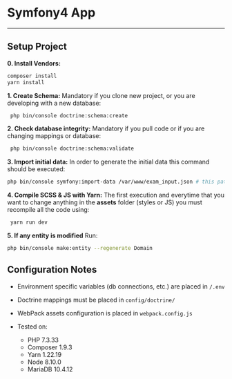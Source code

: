 # Symfony4 App #
------------------

## Setup Project ##

**0. Install Vendors:** 

```bash
composer install
yarn install
```


**1. Create Schema:** Mandatory if you clone new project, or you are developing with a new database:

```bash
 php bin/console doctrine:schema:create
```

**2. Check database integrity:** Mandatory if you pull code or if you are changing mappings or database: 

```bash
 php bin/console doctrine:schema:validate
```

**3. Import initial data:** In order to generate the initial data this command should be executed:

```bash
php bin/console symfony:import-data /var/www/exam_input.json # this path corresponds to docker container path 

```

**4. Compile SCSS & JS with Yarn:** The first execution and everytime that you want to change anything in the **assets** folder (styles or JS) you must recompile all the code using: 

```bash
 yarn run dev
```


**5. If any entity is modified** Run: 

```bash
php bin/console make:entity --regenerate Domain
``` 

## Configuration Notes ##

- Environment specific variables (db connections, etc.) are placed in ```/.env```

- Doctrine mappings must be placed in ```config/doctrine/```

- WebPack assets configuration is placed in ```webpack.config.js``` 

- Tested on:
    * PHP 7.3.33
    * Composer 1.9.3
    * Yarn 1.22.19
    * Node 8.10.0 
    * MariaDB 10.4.12